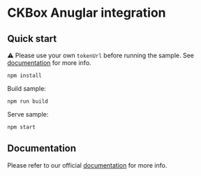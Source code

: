# CKBox Anuglar integration

## Quick start

:warning: Please use your own `tokenUrl` before running the sample. See [documentation](https://ckeditor.com/docs/ckbox/latest/guides/configuration/authentication.html) for more info.

```
npm install
```

Build sample:

```
npm run build
```

Serve sample:

```
npm start
```

## Documentation

Please refer to our official [documentation](https://ckeditor.com/docs/ckbox/latest/guides/frameworks/angular-integration.html) for more info.
